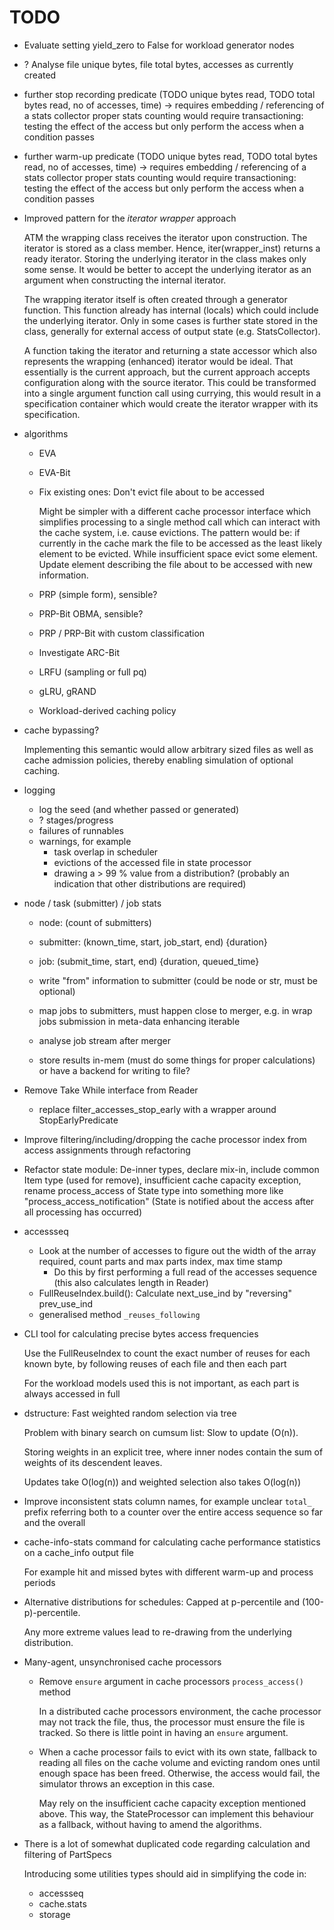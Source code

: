 # TODO

 * Evaluate setting yield_zero to False for workload generator nodes
 * ? Analyse file unique bytes, file total bytes, accesses as currently created

 * further stop recording predicate (TODO unique bytes read, TODO total bytes read, no of accesses, time)
   -> requires embedding / referencing of a stats collector
   proper stats counting would require transactioning: testing the effect of
   the access but only perform the access when a condition passes
 * further warm-up predicate (TODO unique bytes read, TODO total bytes read, no of accesses, time)
   -> requires embedding / referencing of a stats collector
   proper stats counting would require transactioning: testing the effect of
   the access but only perform the access when a condition passes

 * Improved pattern for the _iterator wrapper_ approach

   ATM the wrapping class receives the iterator upon construction. The
   iterator is stored as a class member. Hence, iter(wrapper_inst) returns a
   ready iterator. Storing the underlying iterator in the class makes only
   some sense. It would be better to accept the underlying iterator as an
   argument when constructing the internal iterator.

   The wrapping iterator itself is often created through a generator function.
   This function already has internal (locals) which could include the
   underlying iterator. Only in some cases is further state stored in the
   class, generally for external access of output state (e.g. StatsCollector).

   A function taking the iterator and returning a state accessor which also
   represents the wrapping (enhanced) iterator would be ideal. That
   essentially is the current approach, but the current approach accepts
   configuration along with the source iterator. This could be transformed
   into a single argument function call using currying, this would result in a
   specification container which would create the iterator wrapper with its
   specification.

 * algorithms

   * EVA

   * EVA-Bit

   * Fix existing ones: Don't evict file about to be accessed

     Might be simpler with a different cache processor interface which
     simplifies processing to a single method call which can interact with the
     cache system, i.e. cause evictions. The pattern would be: if currently in
     the cache mark the file to be accessed as the least likely element to be
     evicted. While insufficient space evict some element. Update element
     describing the file about to be accessed with new information.

   * PRP (simple form), sensible?

   * PRP-Bit OBMA, sensible?

   * PRP / PRP-Bit with custom classification

   * Investigate ARC-Bit

   * LRFU (sampling or full pq)

   * gLRU, gRAND

   * Workload-derived caching policy

 * cache bypassing?

   Implementing this semantic would allow arbitrary sized files as well as
   cache admission policies, thereby enabling simulation of optional caching.

 * logging
   * log the seed (and whether passed or generated)
   * ? stages/progress
   * failures of runnables
   * warnings, for example
     * task overlap in scheduler
     * evictions of the accessed file in state processor
     * drawing a > 99 % value from a distribution? (probably an indication that other distributions are required)

* node / task (submitter) / job stats

  * node: (count of submitters)
  * submitter: (known_time, start, job_start, end) {duration}
  * job: (submit_time, start, end) {duration, queued_time}

  * write "from" information to submitter (could be node or str, must be optional)
  * map jobs to submitters, must happen close to merger, e.g. in wrap jobs submission in meta-data enhancing iterable
  * analyse job stream after merger
  * store results in-mem (must do some things for proper calculations) or have a backend for writing to file?

 * Remove Take While interface from Reader

   * replace filter_accesses_stop_early with a wrapper around StopEarlyPredicate

 * Improve filtering/including/dropping the cache processor index from access assignments through refactoring

 * Refactor state module: De-inner types, declare mix-in, include common Item type (used for remove), insufficient cache capacity exception, rename process_access of State type into something more like "process_access_notification" (State is notified about the access after all processing has occurred)

 * accessseq

   * Look at the number of accesses to figure out the width of the array required, count parts and max parts index, max time stamp
     * Do this by first performing a full read of the accesses sequence (this also calculates length in Reader)
   * FullReuseIndex.build(): Calculate next_use_ind by "reversing" prev_use_ind
   * generalised method `_reuses_following`

 * CLI tool for calculating precise bytes access frequencies

   Use the FullReuseIndex to count the exact number of reuses for each known byte, by following reuses of each file and then each part

   For the workload models used this is not important, as each part is always accessed in full

 * dstructure: Fast weighted random selection via tree

   Problem with binary search on cumsum list: Slow to update (O(n)).

   Storing weights in an explicit tree, where inner nodes contain the sum of weights of its descendent leaves.

   Updates take O(log(n)) and weighted selection also takes O(log(n))

 * Improve inconsistent stats column names, for example unclear `total_` prefix referring both to a counter over the entire access sequence so far and the overall

 * cache-info-stats command for calculating cache performance statistics on a cache_info output file

   For example hit and missed bytes with different warm-up and process periods

 * Alternative distributions for schedules: Capped at p-percentile and (100-p)-percentile.

   Any more extreme values lead to re-drawing from the underlying distribution.

 * Many-agent, unsynchronised cache processors

   * Remove `ensure` argument in cache processors `process_access()` method

     In a distributed cache processors environment, the cache processor may not track the file, thus, the processor must ensure the file is tracked.
     So there is little point in having an `ensure` argument.

   * When a cache processor fails to evict with its own state, fallback to reading all files on the cache volume and evicting random ones until enough space has been freed.
     Otherwise, the access would fail, the simulator throws an exception in this case.

     May rely on the insufficient cache capacity exception mentioned above.
     This way, the StateProcessor can implement this behaviour as a fallback, without having to amend the algorithms.

 * There is a lot of somewhat duplicated code regarding calculation and filtering of PartSpecs

   Introducing some utilities types should aid in simplifying the code in:

   * accessseq
   * cache.stats
   * storage
